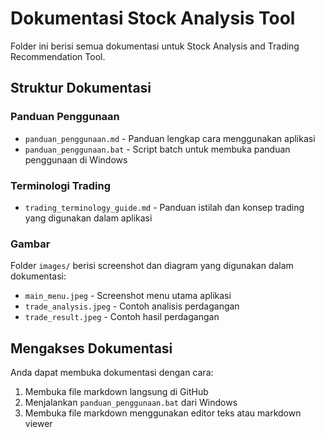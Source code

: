 # Dokumentasi Stock Analysis Tool

Folder ini berisi semua dokumentasi untuk Stock Analysis and Trading Recommendation Tool.

## Struktur Dokumentasi

### Panduan Penggunaan
- `panduan_penggunaan.md` - Panduan lengkap cara menggunakan aplikasi
- `panduan_penggunaan.bat` - Script batch untuk membuka panduan penggunaan di Windows

### Terminologi Trading
- `trading_terminology_guide.md` - Panduan istilah dan konsep trading yang digunakan dalam aplikasi

### Gambar
Folder `images/` berisi screenshot dan diagram yang digunakan dalam dokumentasi:
- `main_menu.jpeg` - Screenshot menu utama aplikasi
- `trade_analysis.jpeg` - Contoh analisis perdagangan
- `trade_result.jpeg` - Contoh hasil perdagangan

## Mengakses Dokumentasi

Anda dapat membuka dokumentasi dengan cara:

1. Membuka file markdown langsung di GitHub
2. Menjalankan `panduan_penggunaan.bat` dari Windows
3. Membuka file markdown menggunakan editor teks atau markdown viewer
